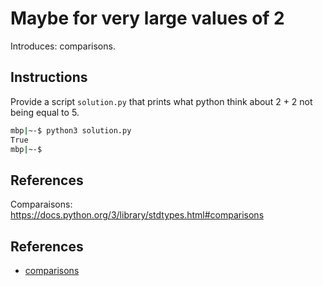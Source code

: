 # Maybe for very large values of 2

Introduces: comparisons.

## Instructions

Provide a script `solution.py` that prints what python think about 2 + 2 not being equal to 5.

```bash
mbp|~-$ python3 solution.py
True
mbp|~-$
```

## References

Comparaisons: <https://docs.python.org/3/library/stdtypes.html#comparisons>


## References
 - [comparisons](https://docs.python.org/3.1/library/stdtypes.html#comparisons)
